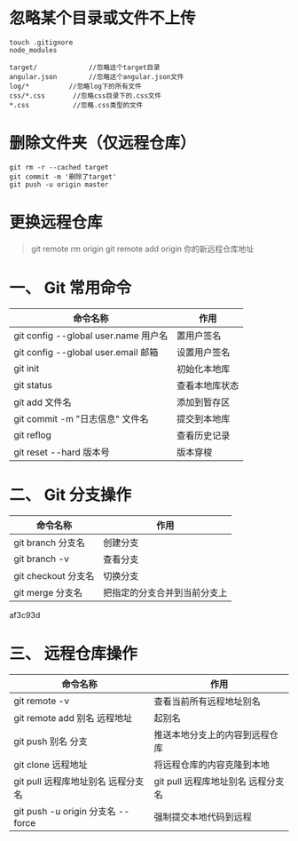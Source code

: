 # 忽略某个目录或文件不上传

```
touch .gitignore
node_modules

target/         	//忽略这个target目录
angular.json    	//忽略这个angular.json文件
log/*          //忽略log下的所有文件
css/*.css       //忽略css目录下的.css文件
*.css       	//忽略.css类型的文件
```



# 删除文件夹（仅远程仓库）

```
git rm -r --cached target
git commit -m '删除了target'
git push -u origin master
```



# 更换远程仓库

> git remote rm origin
> git remote add origin 你的新远程仓库地址



# 一、 Git 常用命令  

| 命令名称                             | 作用           |
| ------------------------------------ | -------------- |
| git config --global user.name 用户名 | 置用户签名     |
| git config --global user.email 邮箱  | 设置用户签名   |
| git init                             | 初始化本地库   |
| git status                           | 查看本地库状态 |
| git add 文件名                       | 添加到暂存区   |
| git commit -m "日志信息" 文件名      | 提交到本地库   |
| git reflog                           | 查看历史记录   |
| git reset --hard 版本号              | 版本穿梭       |



# 二、 Git 分支操作 

| 命令名称            | 作用                         |
| ------------------- | ---------------------------- |
| git branch 分支名   | 创建分支                     |
| git branch -v       | 查看分支                     |
| git checkout 分支名 | 切换分支                     |
| git merge 分支名    | 把指定的分支合并到当前分支上 |

af3c93d

# 三、 远程仓库操作 

| 命令名称                           | 作用                               |
| ---------------------------------- | ---------------------------------- |
| git remote -v                      | 查看当前所有远程地址别名           |
| git remote add 别名 远程地址       | 起别名                             |
| git push 别名 分支                 | 推送本地分支上的内容到远程仓库     |
| git clone 远程地址                 | 将远程仓库的内容克隆到本地         |
| git pull 远程库地址别名 远程分支名 | git pull 远程库地址别名 远程分支名 |
| git push -u origin 分支名 --force  | 强制提交本地代码到远程             |

